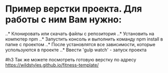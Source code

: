 # Пример верстки проекта. Для работы с ним Вам нужно:
..* Клонировать или скачать файлы с репозитория
..* Установить на компютер npm
..* Запустить консоль и выполнить команду npm install в папке с проектом
..* После установлятся все зависимости, которые успользуются в проекте
..* Ввести 'gulp watch' - запуск проекта

#h3 Так же можете посмотреть готовую верстку по адресу https://wildstyles.github.io/fitness-template/ 